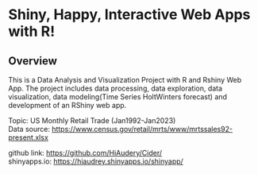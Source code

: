 # Shiny, Happy, Interactive Web Apps with R!

## Overview
This is a Data Analysis and Visualization Project with R and Rshiny Web App.
The project includes data processing, data exploration, data visualization, data modeling(Time Series HoltWinters forecast) and development of an RShiny web app.

Topic: US Monthly Retail Trade (Jan1992-Jan2023)    
Data source: https://www.census.gov/retail/mrts/www/mrtssales92-present.xlsx

github link: https://github.com/HiAudery/Cider/    
shinyapps.io: https://hiaudrey.shinyapps.io/shinyapp/
